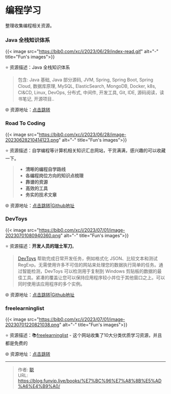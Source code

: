 # 编程学习


整理收集编程相关资源。

<!--more-->

### Java 全栈知识体系

{{< image src="https://bib0.com/xc/i/2023/06/29/index-read.gif" alt="-" title="Fun's images">}}     

⭐️  资源描述：Java 全栈知识体系

>包含: Java 基础, Java 部分源码, JVM, Spring, Spring Boot, Spring Cloud, 数据库原理, MySQL, ElasticSearch, MongoDB, Docker, k8s, CI&CD, Linux, DevOps, 分布式, 中间件, 开发工具, Git, IDE, 源码阅读，读书笔记, 开源项目..

🌐 资源地址：[点击跳转](https://www.pdai.tech/)

### Road To Coding

{{< image src="https://bib0.com/xc/i/2023/06/28/image-20230628210414123.png" alt="-" title="Fun's images">}}     

⭐️  资源描述：自学编程等计算机相关知识汇总网站，干货满满，感兴趣的可以收藏一下。

>- **清晰的编程自学路线**
>- **各编程岗位方向的知识点梳理**
>- **靠谱的资源**
>- **高效的工具**
>- **务实的技术文章**

🌐 资源地址：[点击跳转](https://r2coding.com/)|[Github地址](https://github.com/rd2coding/Road2Coding)

### DevToys

{{< image src="https://bib0.com/xc/i/2023/07/01/image-20230701080940360.png" alt="-" title="Fun's images">}}     

⭐️  资源描述：**开发人员的瑞士军刀**。

>[DevToys](https://devtoys.app/) 帮助完成日常开发任务，例如格式化 JSON、比较文本和测试 RegExp。无需使用许多不可信的网站来处理您的数据执行简单的任务。通过智能检测，DevToys 可以检测用于复制到 Windows 剪贴板的数据的最佳工具。紧凑的覆盖让您可以保持应用程序较小并位于其他窗口之上。可以同时使用该应用程序的多个实例。

🌐 资源地址：[点击跳转](https://devtoys.app/)|[Github地址](https://github.com/veler/DevToys)

### freelearninglist

{{< image src="https://bib0.com/xc/i/2023/07/01/image-20230701220821038.png" alt="-" title="Fun's images">}}     

⭐️  资源描述：📚[freelearninglist](https://freelearninglist.org/) - 这个网站收集了10大分类优质学习资源，并且都是免费的

🌐 资源地址：[点击跳转](https://freelearninglist.org/)


---

> 作者: [聪](/about)  
> URL: https://blog.funvip.live/books/%E7%BC%96%E7%A8%8B%E5%AD%A6%E4%B9%A0/  

